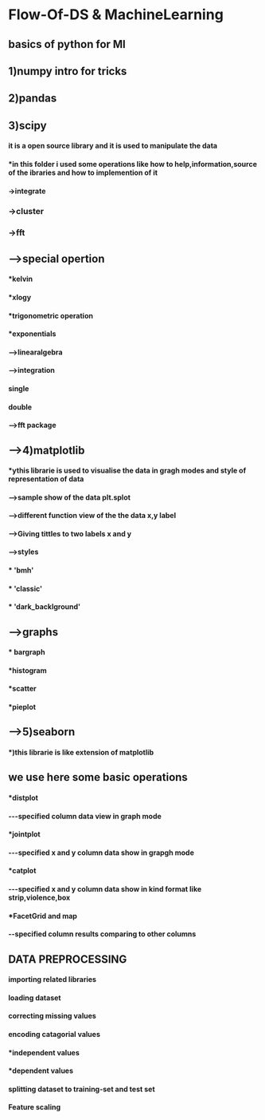 # Flow-Of-DS & MachineLearning
## basics of python for Ml
## 1)numpy intro for tricks
## 2)pandas
## 3)scipy
#### it is a open source library and it is used to manipulate the data
#### *in this folder i used some operations like how to help,information,source of the ibraries and how to implemention of it
#### ->integrate
### ->cluster
### ->fft
## -->special opertion
#### *kelvin
#### *xlogy
#### *trigonometric operation
#### *exponentials
#### -->linearalgebra
#### -->integration
####   single 
####   double
#### -->fft package
##   -->4)matplotlib
#### *ythis librarie is used to visualise the data in gragh modes and style of representation of data
#### -->sample show of the data plt.splot
#### -->different function view of the the data x,y label
#### -->Giving tittles to two labels x and y
#### -->styles
#### * 'bmh'
#### * 'classic'
#### * 'dark_backlground'
## -->graphs
#### * bargraph
#### *histogram
#### *scatter
#### *pieplot
## -->5)seaborn
#### *)this librarie is like extension of matplotlib
## we use here some basic operations
  #### *distplot
  #### ---specified column data view in graph mode
  #### *jointplot
  #### ---specified x and y column data show in grapgh mode
  #### *catplot
  #### ---specified x and y column data show in kind format like strip,violence,box
  #### *FacetGrid and map
  #### --specified column results comparing to other columns
## DATA PREPROCESSING
#### importing related libraries
#### loading dataset
#### correcting missing values
#### encoding catagorial values
#### *independent values
#### *dependent values
#### splitting dataset to training-set and test set
#### Feature scaling
